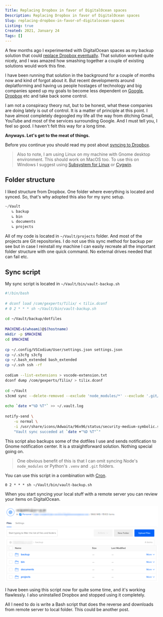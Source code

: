 ```yaml
---
Title: Replacing Dropbox in favor of DigitalOcean spaces
Description: Replacing Dropbox in favor of DigitalOcean spaces
Slug: replacing-dropbox-in-favor-of-digitalocean-spaces
Listing: true
Created: 2021, January 24
Tags: []
---
```


A few months ago I experimented with DigitalOcean spaces as my backup solution that could [replace Dropbox eventually](/digitalocean-spaces-to-sync-between-computers.html). That solution worked quite nicely, and I was amazed how smashing together a couple of existing solutions would work this fine.

I have been running that solution in the background for a couple of months now and kind of forgot about it. But recent developments around deplatforming and having us people hostages of technology and big companies speed up my goals to become less dependent on [Google](https://edition.cnn.com/2020/12/17/tech/google-antitrust-lawsuit/index.html), [Dropbox](https://www.pcworld.com/article/2048680/dropbox-takes-a-peek-at-files.html) etc and take back some control.

I am not a conspiracy theory nut, but to be honest, what these companies are doing lately is out of control. It is a matter of principle at this point. I have almost completely degoogled my life all the way from ditching Gmail, YouTube and most of the services surrounding Google. And I must tell you, I feel so good. I haven't felt this way for a long time.

**Anyways. Let's get to the meat of things.**

Before you continue you should read my post about [syncing to Dropbox]((/digitalocean-spaces-to-sync-between-computers.html)).

> Also to note, I am using Linux on my machine with Gnome desktop environment. This should work on MacOS too. To use this on Windows I suggest using [Subsystem for Linux](https://docs.microsoft.com/en-us/windows/wsl/install-win10) or [Cygwin](https://www.cygwin.com/).

## Folder structure

I liked structure from Dropbox. One folder where everything is located and synced. So, that's why adopted this also for my sync setup.

```go
~/Vault
   ↳ backup
   ↳ bin
   ↳ documents
   ↳ projects
```

All of my code is located in `~/Vault/projects` folder. And most of the projects are Git repositories. I do not use this sync method for backup per see but in case I reinstall my machine I can easily recreate all the important folder structure with one quick command. No external drives needed that can fail etc.

## Sync script

My sync script is located in `~/Vault/bin/vault-backup.sh`

```bash
#!/bin/bash

# dconf load /com/gexperts/Tilix/ < tilix.dconf
# 0 2 * * * sh ~/Vault/bin/vault-backup.sh

cd ~/Vault/backup/dotfiles

MACHINE=$(whoami)@$(hostname)
mkdir -p $MACHINE
cd $MACHINE

cp ~/.config/VSCodium/User/settings.json settings.json
cp ~/.s3cfg s3cfg
cp ~/.bash_extended bash_extended
cp ~/.ssh ssh -rf

codium --list-extensions > vscode-extension.txt
dconf dump /com/gexperts/Tilix/ > tilix.dconf

cd ~/Vault
s3cmd sync --delete-removed --exclude 'node_modules/*' --exclude '.git/*' --exclude '.venv/*' ./ s3://bucket-name/backup/

echo `date +"%D %T"` >> ~/.vault.log

notify-send \
	-u normal \
	-i /usr/share/icons/Adwaita/96x96/status/security-medium-symbolic.symbolic.png \
	"Vault sync succeded at `date +"%D %T"`"
```

This script also backups some of the dotfiles I use and sends notification to Gnome notification center. It is a straightforward solution. Nothing special going on.

> One obvious benefit of this is that I can omit syncing Node's `node_modules` or Python's `.venv` and `.git` folders.

You can use this script in a combination with [Cron](https://en.wikipedia.org/wiki/Cron).

```
0 2 * * * sh ~/Vault/bin/vault-backup.sh
```

When you start syncing your local stuff with a remote server you can review your items on DigitalOcean.

![Dropbox Spaces](/assets/dropbox-sync/dropbox-spaces.png)

I have been using this script now for quite some time, and it's working flawlessly. I also uninstalled Dropbox and stopped using it completely.

All I need to do is write a Bash script that does the reverse and downloads from remote server to local folder. This could be another post.



